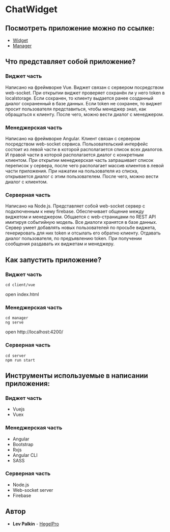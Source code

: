 # ChatWidget

## Посмотреть приложение можно по ссылке:
* [Widget](http://104.197.112.220:8081/chat-client/)
* [Manager](http://104.197.112.220:8081/chat-manager/)

## Что представляет собой приложение?
### Виджет часть
Написано на фреймворке Vue.
Виджет связан с сервером посредством web-socket.
При открытии виджет проверяет сохранён ли у него token в localstorage. Если сохранен, то клиенту выдается ранее созданный диалог сохраненный в базе данных. Если token не сохранен, то виджет просит пользователя представиться, чтобы менеджер знал, как обращаться к клиенту. После чего, можно вести диалог с менеджером.

### Менеджерская часть
Написано на фреймворке Angular.
Клиент связан с сервером посредством web-socket сервиса.
Пользовательский интерфейс состоит из левой части в которой располагается список всех диалогов. И правой части в которой располагается диалог с конкретным клиентом.
При открытии менеджерская часть запрашивает список переписок у сервера, после чего располагает массив клиентов в левой части приложения. При нажатии на пользователя из списка, открывается диалог с этим пользователем. После чего, можно вести диалог с клиентом.

### Серверная часть
Написано на Node.js.
Представляет собой web-socket сервер с подключенным к нему firebase. Обеспечивает общение между виджетом и менеджером. Общается с web-страницами по REST API имитируя событийную модель. Все диалоги хранятся в базе данных.
Сервер умеет добавлять новых пользователей по просьбе виджета, генерировать для них token и отсылать его обратно клиенту. Отдавать диалог пользователя, по предъявлению token. При получении сообщения раздавать их виджетам и менеджеру.

## Как запустить приложение?
### Виджет часть
```
cd client/vue
```
open index.html

### Менеджерская часть
```
cd manager
ng serve
```
open http://localhost:4200/

### Серверная часть
```
cd server
npm run start
```

## Инструменты используемые в написании приложения:

### Виджет часть
* Vuejs
* Vuex

### Менеджерская часть
* Angular
* Bootstrap
* Rxjs
* Angular CLI
* SASS

### Серверная часть
* Node.js
* Web-socket server
* Firebase

## Автор
* **Lev Palkin** - [HegelPro](https://github.com/HegelPro)
